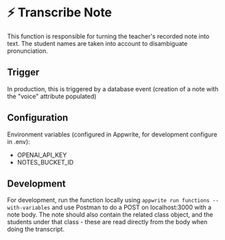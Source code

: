 # ⚡ Transcribe Note

This function is responsible for turning the teacher's recorded note into text.
The student names are taken into account to disambiguate pronunciation.

## Trigger

In production, this is triggered by a database event (creation of a note with
the "voice" attribute populated)

## Configuration

Environment variables (configured in Appwrite, for development configure in
.env):

- OPENAI_API_KEY
- NOTES_BUCKET_ID

## Development

For development, run the function locally using `appwrite run functions
--with-variables` and use Postman to do a POST on localhost:3000 with a note
body.  The note should also contain the related class object, and the students
under that class - these are read directly from the body when doing the
transcript.